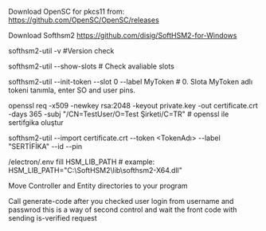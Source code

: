 Download OpenSC for pkcs11 from: https://github.com/OpenSC/OpenSC/releases

Download Softhsm2 https://github.com/disig/SoftHSM2-for-Windows

softhsm2-util -v #Version check

softhsm2-util --show-slots # Check avaliable slots

softhsm2-util --init-token --slot 0 --label MyToken # 0. Slota MyToken adlı tokeni tanımla, enter SO and user pins.

openssl req -x509 -newkey rsa:2048 -keyout private.key -out certificate.crt -days 365 -subj "/CN=TestUser/O=Test Şirketi/C=TR" # openssl ile sertifgika oluştur

softhsm2-util --import certificate.crt --token <TokenAdı> --label "SERTİFİKA" --id <pins> --pin <pins>

/electron/.env fill HSM_LIB_PATH # example: HSM_LIB_PATH="C:\\SoftHSM2\\lib\\softhsm2-X64.dll"

Move Controller and Entity directories to your program

Call generate-code after you checked user login from username and passwrod this is a way of second control 
and wait the front code with sending is-verified request
